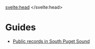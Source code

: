 <svelte:head>
	<title>Guides | The Mima Mercury</title>
    <meta name="description" content="Guides for living and working in the South Puget Sound area.">
</svelte:head>

<div class="prose dark:prose-invert">

# Guides

- [Public records in South Puget Sound](/guides/public-records/)

</div>